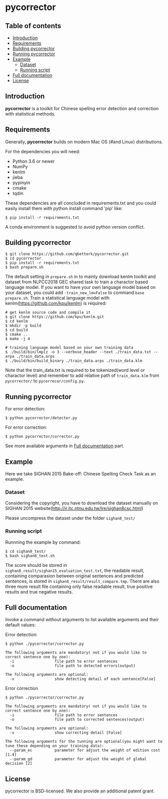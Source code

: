 # pycorrector

## Table of contents

* [Introduction](#introduction)
* [Requirements](#requirements)
* [Building pycorrector](#building-pycorrector)
* [Running pycorrector](#running-pycorrector)
* [Example](#examples)
   * [Dataset](#dataset)
   * [Running script](#running-scripts)
* [Full documentation](#full-documentation)
* [License](#license)

## Introduction

**pycorrector** is a toolkit for Chinese spelling error detection and correction with statistical methods.


## Requirements

Generally, **pycorrector** builds on modern Mac OS (#and Linux) distributions.

For the dependencies you will need:

* Python 3.6 or newer
* NumPy
* kenlm
* jieba
* pypinyin
* cmake
* tqdm

These dependencies are all concluded in requirements.txt and you could easily install them with python install command 'pip' like:

```
$ pip install -r requirements.txt
```

A conda environment is suggested to avoid python version conflict.


## Building pycorrector

```
$ git clone https://github.com/qbetterk/pycorrector.git
$ cd pycorrector
$ pip install -r requirements.txt
$ bash prepare.sh
```

The default setting in `prepare.sh` in to mainly download kenlm toolkit and dataset from NLPCC2018 GEC shared task to train a charactor based language model.
If you want to have your own language model based on your dataset, you could add `-train_new_lm=False` to command `base prepare.sh`. 
Train a statistical language model with kenlm(https://github.com/kpu/kenlm) is required:
```
# get kenlm source code and compile it 
$ git clone https://github.com/kpu/kenlm.git
$ cd kenlm
$ mkdir -p build
$ cd build
$ cmake ..
$ make -j 4

# training language model based on your own training data
$ ./build/bin/lmplz -o 3 --verbose_header --text ./train_data.txt --arpa ./train_data.arps
$ ./build/bin/build_binary ./train_data.arps ./train_data.klm
```

Note that the train_data.txt is required to be tokenized(word level or charactor level) and remember to add relative path of `train_data.klm` from `pycorrector/` to `pycorrecor/config.py`.



## Running pycorrector

For error detection:
```
$ python pycorrector/detector.py
```

For error correction:
```
$ python pycorrector/corrector.py
```

See more available arguments in [Full documentation](#full-documentation) part.


## Example

Here we take SIGHAN 2015 Bake-off: Chinese Spelling Check Task as an example.


### Dataset

Considering the copyright, you have to download the dataset manually on SIGHAN 2015 website(http://ir.itc.ntnu.edu.tw/lre/sighan8csc.html)

Please uncompress the dataset under the folder `sighan8_test/`


### Running script

Runnning the example by command:

```
$ cd sighan8_test/
$ bash sighan8_test.sh
```

The score should be stored in `sighan8_result/sighan15_evaluation_test.txt`, the readable result, containing comparasion between original sentences and predicted sentences, is stored in `sighan8_result/result_compare.tmp`. There are also three more result file containing only false readable result, true positive results and true negative results.


## Full documentation

Invoke a command without arguments to list available arguments and their default values:

Error detection:
```
$ python ./pycorrector/corrector.py

The following arguments are mandatory( not if you would like to correct sentence one by one):
  -i                  file path to error sentences
  -o                  file path to detected errors(output)

The following arguments are optional:
  -v                  show detecting detail of each sentence[False]
```

Error correction
```
$ python ./pycorrector/corrector.py

The following arguments are mandatory( not if you would like to correct sentence one by one):
  -i                  file path to error sentences
  -o                  file path to corrected sentences(output)

The following arguments are optional:
  -v                  show correcting detail [False]

The following arguments for the tunning are optional(you might want to tune these depending on your training data):
  --param_ec          parameter for adjust the weight of edition cost [1.4]
  --param_gd          parameter for adjust the weight of global decision [2]

```

## License

pycorrector is BSD-licensed. We also provide an additional patent grant.
